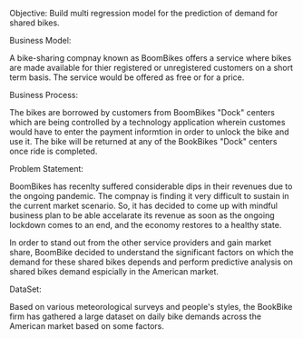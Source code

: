 Objective: Build multi regression model for the prediction of demand for shared bikes.

Business Model:

A bike-sharing compnay known as BoomBikes offers a service where bikes are made available for thier registered or unregistered customers on a short term basis. The service would be offered as free or for a price.

Business Process:

The bikes are borrowed by customers from BoomBikes "Dock" centers which are being controlled by a technology application wherein customes would have to enter the payment informtion in order to unlock the bike and use it. The bike will be returned at any of the BookBikes "Dock" centers once ride is completed.

Problem Statement:

BoomBikes has recenlty suffered considerable dips in their revenues due to the ongoing pandemic. The compnay is finding it very difficult to sustain in the current market scenario. So, it has decided to come up with mindful business plan to be able accelarate its revenue as soon as the ongoing lockdown comes to an end, and the economy restores to a healthy state.

In order to stand out from the other service providers and gain market share, BoomBike decided to understand the significant factors on which the demand for these shared bikes depends and perform predictive analysis on shared bikes demand espicially in the American market.

DataSet:

Based on various meteorological surveys and people's styles, the BookBike firm has gathered a large dataset on daily bike demands across the American market based on some factors.
